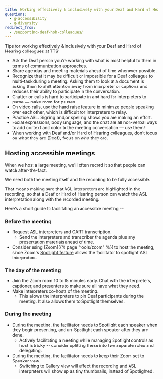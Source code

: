 ```yaml
---
title: Working effectively & inclusively with your Deaf and Hard of Hearing colleagues
questions:
  - g-accessibility
  - g-diversity
redirect_from:
  - /supporting-deaf-hoh-colleagues/
---
```


Tips for working effectively & inclusively with your Deaf and Hard of Hearing colleagues at TTS:

* Ask the Deaf person you’re working with what is most helpful to them in terms of communication approaches.
* Share agendas and meeting materials ahead of time whenever possible.
* Recognize that it may be difficult or impossible for a Deaf colleague to multi-task during a meeting. Asking them to look at a document is asking them to shift attention away from interpreter or captions and reduces their ability to participate in the conversation.
* Chatter on calls is hard to participate in and hard for interpreters to parse — make room for pauses.
* On video calls, use the hand raise feature to minimize people speaking over each other, which is difficult for interpreters to relay.
* Practice ASL. Signing and/or spelling shows you are making an effort.
* Facial expressions, body language, and the chat are all non-verbal ways to add context and color to the meeting conversation — use them!
* When working with Deaf and/or Hard of Hearing colleagues, don’t focus on *what* they are (Deaf), focus on *who* they are.

## Hosting accessible meetings

When we host a large meeting, we'll often record it so that people can watch after-the-fact.

We need both the meeting itself and the recording to be fully accessible. 

That means making sure that ASL interpreters are highlighted in the recording, so that a Deaf or Hard of Hearing person can watch the ASL interpretation along with the recorded meeting.

Here's a short guide to facilitating an accessible meeting -- 

### Before the meeting 
+ Request ASL interpreters and CART transcription.
  + Send the interpreters and transcriber the agenda plus any presentation materials ahead of time. 
+ Consider using [Zoom]({% page "tools/zoom" %})  to host the meeting, since Zoom's [Spotlight feature](https://support.zoom.com/hc/en/article?id=zm_kb&sysparm_article=KB0066300) allows the facilitator to spotlight ASL interpreters.

### The day of the meeting
+ Join the Zoom room 10 to 15 minutes early. Chat with the interpreters, captioner, and presenters to make sure all have what they need.
+ Make interpreters co-hosts of the meeting.
  + This allows the interpreters to pin Deaf participants during the meeting. It also allows them to Spotlight themselves.

### During the meeting
+ During the meeting, the facilitator needs to Spotlight each speaker when they begin presenting, and un-Spotlight each speaker after they are done.
  + Actively facilitating a meeting while managing Spotlight controls as host is tricky -- consider splitting these into two separate roles and delegating. 
+ During the meeting, the facilitator needs to keep their Zoom set to Speaker view.
  + Switching to Gallery view will affect the recording and ASL interpreters will show up as tiny thumbnails, instead of Spotlighted.
